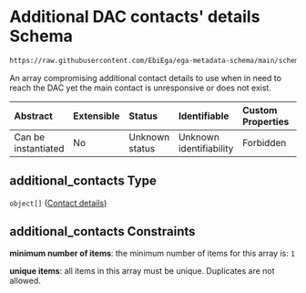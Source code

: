 # Additional DAC contacts' details Schema

```txt
https://raw.githubusercontent.com/EbiEga/ega-metadata-schema/main/schemas/EGA.DAC.json#/properties/dac_contacts/properties/additional_contacts
```

An array compromising additional contact details to use when in need to reach the DAC yet the main contact is unresponsive or does not exist.

| Abstract            | Extensible | Status         | Identifiable            | Custom Properties | Additional Properties | Access Restrictions | Defined In                                                             |
| :------------------ | :--------- | :------------- | :---------------------- | :---------------- | :-------------------- | :------------------ | :--------------------------------------------------------------------- |
| Can be instantiated | No         | Unknown status | Unknown identifiability | Forbidden         | Forbidden             | none                | [EGA.DAC.json\*](../../../schemas/EGA.DAC.json "open original schema") |

## additional\_contacts Type

`object[]` ([Contact details](ega-12-definitions-contact-details.md))

## additional\_contacts Constraints

**minimum number of items**: the minimum number of items for this array is: `1`

**unique items**: all items in this array must be unique. Duplicates are not allowed.
